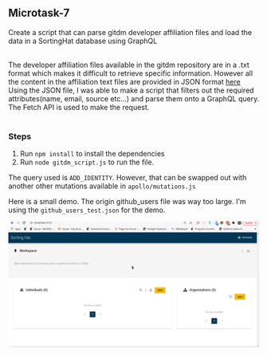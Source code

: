 ## Microtask-7

Create a script that can parse gitdm developer affiliation files and load the data in a SortingHat database using GraphQL<br><br>

The developer affiliation files available in the gitdm repository are in a .txt format which makes it difficult to retrieve specific information. However all the content in the affiliation text files are provided in JSON format [here](https://github.com/cncf/devstats/blob/master/github_users.json)<br>
Using the JSON file, I was able to make a script that filters out the required attributes(name, email, source etc...) and parse them onto a GraphQL query. The Fetch API is used to make the request.<br><br>

### Steps

1. Run <code>npm install</code> to install the dependencies
2. Run <code>node gitdm_script.js</code> to run the file.

The query used is <code>ADD_IDENTITY</code>. However, that can be swapped out with another other mutations available in <code>apollo/mutations.js</code>

Here is a small demo. The origin github_users file was way too large. I'm using the <code>github_users_test.json</code> for the demo.

![ScriptDemo](js-script/script.gif)
